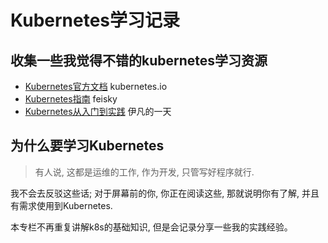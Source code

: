 # Kubernetes学习记录

## 收集一些我觉得不错的kubernetes学习资源

- [Kubernetes官方文档](https://kubernetes.io/zh/docs/) kubernetes.io
- [Kubernetes指南](https://feisky.xyz/kubernetes-handbook/) feisky
- [Kubernetes从入门到实践](https://www.jianshu.com/nb/23003357) 伊凡的一天

## 为什么要学习Kubernetes

> 有人说, 这都是运维的工作, 作为开发, 只管写好程序就行.

我不会去反驳这些话; 对于屏幕前的你, 你正在阅读这些, 那就说明你有了解, 并且有需求使用到Kubernetes.

本专栏不再重复讲解k8s的基础知识, 但是会记录分享一些我的实践经验。